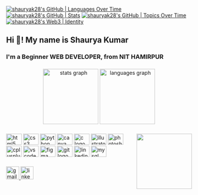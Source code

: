 [![shauryak28's GitHub | Languages Over Time](https://stats.quine.sh/shauryak28/languages-over-time?theme=light)](https://quine.sh)
[![shauryak28's GitHub | Stats](https://stats.quine.sh/shauryak28/github?theme=light)](https://quine.sh)
[![shauryak28's GitHub | Topics Over Time](https://stats.quine.sh/shauryak28/topics-over-time?theme=light)](https://quine.sh)
[![shauryak28's Web3 | Identity](https://stats.quine.sh/shauryak28/web3?theme=light)](https://quine.sh)
<h2 align="left">Hi 👋! My name is Shaurya Kumar </h2>
<h3>I'm a Beginner WEB DEVELOPER, from NIT HAMIRPUR</h3>

###

<div align="center">
  <img src="https://github-readme-stats.vercel.app/api?username=ShauryaK-28&hide_rank=false&show_icons=true&include_all_commits=true&count_private=true&disable_animations=false&theme=dracula&locale=en&hide_border=false" height="150" alt="stats graph"  />
  <img src="https://github-readme-stats.vercel.app/api/top-langs?username=ShauryaK-28&layout=compact&card_width=320&langs_count=5&theme=dracula&hide_border=false" height="150" alt="languages graph"  />
</div>

###

<img align="right" height="150" src="[https://4kwallpapers.com/images/walls/thumbs_3t/6484.jpg](https://www.google.com/url?sa=i&url=https%3A%2F%2Fwww.sportskeeda.com%2Fanime%2Fone-piece-will-luffy-die-end&psig=AOvVaw2-Q5cgBFDzwxM0L8UHPvyd&ust=1681035332143000&source=images&cd=vfe&ved=0CBEQjRxqFwoTCOD8yOWGmv4CFQAAAAAdAAAAABAE)"  />

###

<div align="left">
  <img src="https://cdn.jsdelivr.net/gh/devicons/devicon/icons/html5/html5-original.svg" height="30" width="42" alt="html5 logo"  />
  <img src="https://cdn.jsdelivr.net/gh/devicons/devicon/icons/css3/css3-original.svg" height="30" width="42" alt="css3 logo"  />
  <img src="https://cdn.jsdelivr.net/gh/devicons/devicon/icons/python/python-original.svg" height="30" width="42" alt="python logo"  />
  <img src="https://cdn.jsdelivr.net/gh/devicons/devicon/icons/canva/canva-original.svg" height="30" width="42" alt="canva logo"  />
  <img src="https://cdn.jsdelivr.net/gh/devicons/devicon/icons/c/c-original.svg" height="30" width="42" alt="c logo"  />
  <img src="https://cdn.jsdelivr.net/gh/devicons/devicon/icons/illustrator/illustrator-plain.svg" height="30" width="42" alt="illustrator logo"  />
  <img src="https://cdn.jsdelivr.net/gh/devicons/devicon/icons/photoshop/photoshop-plain.svg" height="30" width="42" alt="photoshop logo"  />
  <img src="https://cdn.jsdelivr.net/gh/devicons/devicon/icons/cplusplus/cplusplus-original.svg" height="30" width="42" alt="cplusplus logo"  />
  <img src="https://cdn.jsdelivr.net/gh/devicons/devicon/icons/vscode/vscode-original.svg" height="30" width="42" alt="vscode logo"  />
  <img src="https://cdn.jsdelivr.net/gh/devicons/devicon/icons/figma/figma-original.svg" height="30" width="42" alt="figma logo"  />
  <img src="https://cdn.jsdelivr.net/gh/devicons/devicon/icons/git/git-original.svg" height="30" width="42" alt="git logo"  />
  <img src="https://cdn.jsdelivr.net/gh/devicons/devicon/icons/linkedin/linkedin-original.svg" height="30" width="42" alt="linkedin logo"  />
  <img src="https://cdn.jsdelivr.net/gh/devicons/devicon/icons/mysql/mysql-original.svg" height="30" width="42" alt="mysql logo"  />
</div>

###

<div align="left">
  <a href="mailto:kumarshaurya838@gmail.com" target="_blank">
    <img src="https://img.shields.io/static/v1?message=Gmail&logo=gmail&label=&color=D14836&logoColor=white&labelColor=&style=for-the-badge" height="35" alt="gmail logo"  />
  </a>
   <a href="https://www.linkedin.com/in/aahad-mev-73b893248" target="_blank">
    <img src="https://img.shields.io/static/v1?message=LinkedIn&logo=linkedin&label=&color=0077B5&logoColor=white&labelColor=&style=for-the-badge" height="35" alt="linkedin logo"  />
  </a>
</div>
